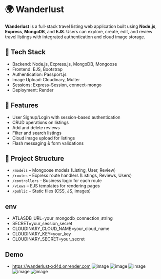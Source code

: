 # 🌍 Wanderlust

**Wanderlust** is a full-stack travel listing web application built using **Node.js**, **Express**, **MongoDB**, and **EJS**. Users can explore, create, edit, and review travel listings with integrated authentication and cloud image storage.

## 🔧 Tech Stack

- Backend: Node.js, Express.js, MongoDB, Mongoose
- Frontend: EJS, Bootstrap
- Authentication: Passport.js
- Image Upload: Cloudinary, Multer
- Sessions: Express-Session, connect-mongo
- Deployment: Render

## 🚀 Features

- User Signup/Login with session-based authentication
- CRUD operations on listings
- Add and delete reviews
- Filter and search listings
- Cloud image upload for listings
- Flash messaging & form validations

## 📁 Project Structure

- `/models` – Mongoose models (Listing, User, Review)
- `/routes` – Express route handlers (Listings, Reviews, Users)
- `/controllers` – Business logic for each route
- `/views` – EJS templates for rendering pages
- `/public` – Static files (CSS, JS, images)


## env
- ATLASDB_URL=your_mongodb_connection_string
- SECRET=your_session_secret
- CLOUDINARY_CLOUD_NAME=your_cloud_name
- CLOUDINARY_KEY=your_key
- CLOUDINARY_SECRET=your_secret

## Demo
- https://wanderlust-xd4d.onrender.com
![image](https://github.com/user-attachments/assets/cd8b7d8f-92f1-4faa-baf8-410c773dc9fe)
![image](https://github.com/user-attachments/assets/edd664c7-c586-4d77-a91a-9a7516fd95bb)
![image](https://github.com/user-attachments/assets/d01a4957-436d-4a09-a711-b9b5968327ca)
![image](https://github.com/user-attachments/assets/4f8f6561-6304-423a-8225-4058c7cf42a1)
![image](https://github.com/user-attachments/assets/91ada7d3-7560-4de2-bf66-b880500e1d2f)





